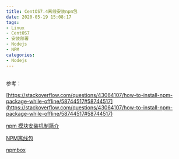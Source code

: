 ```yaml
---
title: CentOS7.4离线安装npm包
date: 2020-05-19 15:08:17
tags:
- Linux
- CentOS7
- 安装部署
- Nodejs
- NPM
categories: 
- Nodejs
---
```


## 




参考：

[https://stackoverflow.com/questions/43064107/how-to-install-npm-package-while-offline/58744517#58744517](https://stackoverflow.com/questions/43064107/how-to-install-npm-package-while-offline/58744517#58744517)

[npm 模块安装机制简介](http://www.ruanyifeng.com/blog/2016/01/npm-install.html)

[NPM离线包](https://www.zybuluo.com/lxjwlt/note/297879)

[npmbox](https://github.com/arei/npmbox)